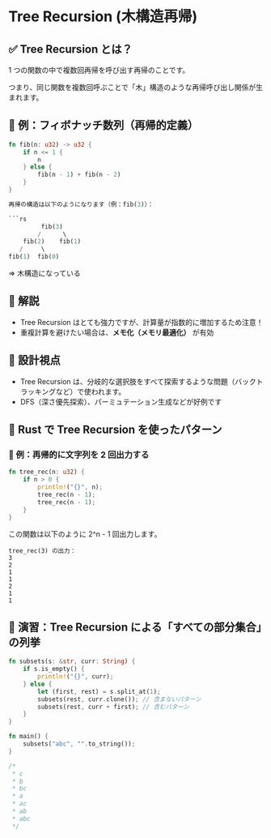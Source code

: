 # Tree Recursion (木構造再帰)

## ✅ Tree Recursion とは？

1 つの関数の中で複数回再帰を呼び出す再帰のことです。

つまり、同じ関数を複数回呼ぶことで「木」構造のような再帰呼び出し関係が生まれます。

## 📘 例：フィボナッチ数列（再帰的定義）

````rs
fn fib(n: u32) -> u32 {
    if n <= 1 {
        n
    } else {
        fib(n - 1) + fib(n - 2)
    }
}

再帰の構造は以下のようになります（例：fib(3)）：

```rs
         fib(3)
        /      \
    fib(2)    fib(1)
   /     \
fib(1)  fib(0)
````

=> 木構造になっている

## 🤔 解説

- Tree Recursion はとても強力ですが、計算量が指数的に増加するため注意！
- 重複計算を避けたい場合は、**メモ化（メモリ最適化）** が有効

## 🧠 設計視点

- Tree Recursion は、分岐的な選択肢をすべて探索するような問題（バックトラッキングなど）で使われます。
- DFS（深さ優先探索）、パーミュテーション生成などが好例です

## 🔁 Rust で Tree Recursion を使ったパターン

### 🎲 例：再帰的に文字列を 2 回出力する

```rs
fn tree_rec(n: u32) {
    if n > 0 {
        println!("{}", n);
        tree_rec(n - 1);
        tree_rec(n - 1);
    }
}
```

この関数は以下のように 2^n - 1 回出力します。

```
tree_rec(3) の出力：
3
2
1
1
2
1
1
```

## 🧪 演習：Tree Recursion による「すべての部分集合」の列挙

```rs
fn subsets(s: &str, curr: String) {
    if s.is_empty() {
        println!("{}", curr);
    } else {
        let (first, rest) = s.split_at(1);
        subsets(rest, curr.clone()); // 含まないパターン
        subsets(rest, curr + first); // 含むパターン
    }
}

fn main() {
    subsets("abc", "".to_string());
}

/*
 * c
 * b
 * bc
 * a
 * ac
 * ab
 * abc
 */
```
